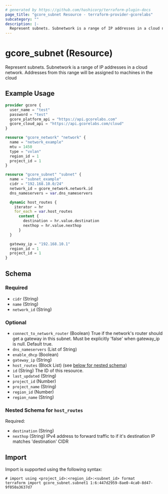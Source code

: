 ```yaml
---
# generated by https://github.com/hashicorp/terraform-plugin-docs
page_title: "gcore_subnet Resource - terraform-provider-gcorelabs"
subcategory: ""
description: |-
  Represent subnets. Subnetwork is a range of IP addresses in a cloud network. Addresses from this range will be assigned to machines in the cloud
---
```


# gcore_subnet (Resource)

Represent subnets. Subnetwork is a range of IP addresses in a cloud network. Addresses from this range will be assigned to machines in the cloud

## Example Usage

```terraform
provider gcore {
  user_name = "test"
  password = "test"
  gcore_platform_api = "https://api.gcorelabs.com"
  gcore_cloud_api = "https://api.gcorelabs.com/cloud"
}

resource "gcore_network" "network" {
  name = "network_example"
  mtu = 1450
  type = "vxlan"
  region_id = 1
  project_id = 1
}

resource "gcore_subnet" "subnet" {
  name = "subnet_example"
  cidr = "192.168.10.0/24"
  network_id = gcore_network.network.id
  dns_nameservers = var.dns_nameservers

  dynamic host_routes {
    iterator = hr
    for_each = var.host_routes
      content {
        destination = hr.value.destination
        nexthop = hr.value.nexthop
      }
  }

  gateway_ip = "192.168.10.1"
  region_id = 1
  project_id = 1
}
```

<!-- schema generated by tfplugindocs -->
## Schema

### Required

- `cidr` (String)
- `name` (String)
- `network_id` (String)

### Optional

- `connect_to_network_router` (Boolean) True if the network's router should get a gateway in this subnet. Must be explicitly 'false' when gateway_ip is null. Default true.
- `dns_nameservers` (List of String)
- `enable_dhcp` (Boolean)
- `gateway_ip` (String)
- `host_routes` (Block List) (see [below for nested schema](#nestedblock--host_routes))
- `id` (String) The ID of this resource.
- `last_updated` (String)
- `project_id` (Number)
- `project_name` (String)
- `region_id` (Number)
- `region_name` (String)

<a id="nestedblock--host_routes"></a>
### Nested Schema for `host_routes`

Required:

- `destination` (String)
- `nexthop` (String) IPv4 address to forward traffic to if it's destination IP matches 'destination' CIDR

## Import

Import is supported using the following syntax:

```shell
# import using <project_id>:<region_id>:<subnet_id> format
terraform import gcore_subnet.subnet1 1:6:447d2959-8ae0-4ca0-8d47-9f050a3637d7
```

